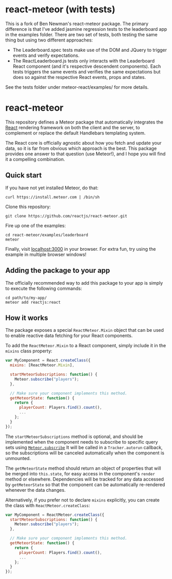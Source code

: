 react-meteor (with tests)
=========================

This is a fork of Ben Newman's react-meteor package.  The primary difference is that I've added jasmine regression
tests to the leaderboard app in the examples folder.  There are two set of tests, both testing the same thing but using two different approaches:  

  *  The Leaderboard.spec tests make use of the DOM and JQuery to trigger events and verify expectations. 
  *  The ReactLeaderboard.js tests only interacts with the Leaderboard React component (and it's respective descendent components).  Each tests triggers the same events and verifies the same expectations but does so against the respective React events, props and states.

See the tests folder under meteor-react/examples/ for more details.

react-meteor
============

This repository defines a Meteor package that automatically integrates the
[React](http://facebook.github.io/react/) rendering framework on both the
client and the server, to complement or replace the default Handlebars
templating system.

The React core is officially agnostic about how you fetch and update your
data, so it is far from obvious which approach is the best. This package
provides one answer to that question (use Meteor!), and I hope you will
find it a compelling combination.

Quick start
-----------

If you have not yet installed Meteor, do that:
```
curl https://install.meteor.com | /bin/sh
```

Clone this repository:
```
git clone https://github.com/reactjs/react-meteor.git
```

Fire up one of the examples:
```
cd react-meteor/examples/leaderboard
meteor
```

Finally, visit [localhost:3000](http://localhost:3000) in your browser.
For extra fun, try using the example in multiple browser windows!

Adding the package to your app
------------------------------

The officially recommended way to add this package to your app is simply
to execute the following commands:
```
cd path/to/my-app/
meteor add reactjs:react
```

How it works
------------

The package exposes a special `ReactMeteor.Mixin` object that can be used
to enable reactive data fetching for your React components.

To add the `ReactMeteor.Mixin` to a React component, simply include it in
the `mixins` class property:
```js
var MyComponent = React.createClass({
  mixins: [ReactMeteor.Mixin],

  startMeteorSubscriptions: function() {
    Meteor.subscribe("players");
  },

  // Make sure your component implements this method.
  getMeteorState: function() {
    return {
      playerCount: Players.find().count(),
      ...
    };
  }
});
```

The `startMeteorSubscriptions` method is optional, and should be
implemented when the component needs to subscribe to specific query sets
using [`Meteor.subscribe`](http://docs.meteor.com/#/full/meteor_subscribe)
It will be called in a `Tracker.autorun` callback, so the subscriptions
will be canceled automatically when the component is unmounted.

The `getMeteorState` method should return an object of properties that
will be merged into `this.state`, for easy access in the component's
`render` method or elsewhere.  Dependencies will be tracked for any data
accessed by `getMeteorState` so that the component can be automatically
re-rendered whenever the data changes.

Alternatively, if you prefer not to declare `mixins` explicitly, you can
create the class with `ReactMeteor.createClass`:
```js
var MyComponent = ReactMeteor.createClass({
  startMeteorSubscriptions: function() {
    Meteor.subscribe("players");
  },

  // Make sure your component implements this method.
  getMeteorState: function() {
    return {
      playerCount: Players.find().count(),
      ...
    };
  }
});
```
